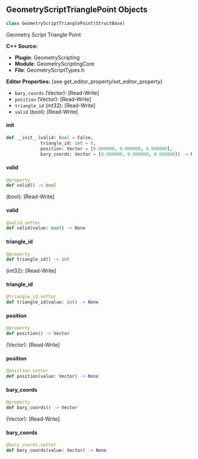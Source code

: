 ## GeometryScriptTrianglePoint Objects

```python
class GeometryScriptTrianglePoint(StructBase)
```

Geometry Script Triangle Point

**C++ Source:**

- **Plugin**: GeometryScripting
- **Module**: GeometryScriptingCore
- **File**: GeometryScriptTypes.h

**Editor Properties:** (see get_editor_property/set_editor_property)

- ``bary_coords`` (Vector):  [Read-Write]
- ``position`` (Vector):  [Read-Write]
- ``triangle_id`` (int32):  [Read-Write]
- ``valid`` (bool):  [Read-Write]

<a id="unreal.GeometryScriptTrianglePoint.__init__"></a>

#### __init__

```python
def __init__(valid: bool = False,
             triangle_id: int = 0,
             position: Vector = [0.000000, 0.000000, 0.000000],
             bary_coords: Vector = [0.000000, 0.000000, 0.000000]) -> None
```

<a id="unreal.GeometryScriptTrianglePoint.valid"></a>

#### valid

```python
@property
def valid() -> bool
```

(bool):  [Read-Write]

<a id="unreal.GeometryScriptTrianglePoint.valid"></a>

#### valid

```python
@valid.setter
def valid(value: bool) -> None
```

<a id="unreal.GeometryScriptTrianglePoint.triangle_id"></a>

#### triangle_id

```python
@property
def triangle_id() -> int
```

(int32):  [Read-Write]

<a id="unreal.GeometryScriptTrianglePoint.triangle_id"></a>

#### triangle_id

```python
@triangle_id.setter
def triangle_id(value: int) -> None
```

<a id="unreal.GeometryScriptTrianglePoint.position"></a>

#### position

```python
@property
def position() -> Vector
```

(Vector):  [Read-Write]

<a id="unreal.GeometryScriptTrianglePoint.position"></a>

#### position

```python
@position.setter
def position(value: Vector) -> None
```

<a id="unreal.GeometryScriptTrianglePoint.bary_coords"></a>

#### bary_coords

```python
@property
def bary_coords() -> Vector
```

(Vector):  [Read-Write]

<a id="unreal.GeometryScriptTrianglePoint.bary_coords"></a>

#### bary_coords

```python
@bary_coords.setter
def bary_coords(value: Vector) -> None
```

<a id="unreal.GeometryScriptUVTriangle"></a>